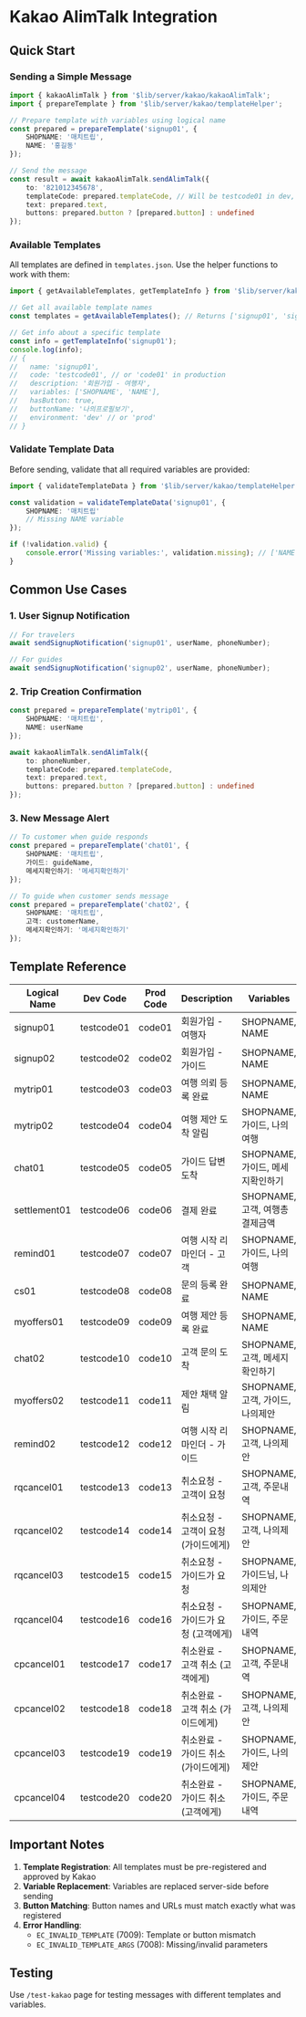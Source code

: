 # Kakao AlimTalk Integration

## Quick Start

### Sending a Simple Message

```typescript
import { kakaoAlimTalk } from '$lib/server/kakao/kakaoAlimTalk';
import { prepareTemplate } from '$lib/server/kakao/templateHelper';

// Prepare template with variables using logical name
const prepared = prepareTemplate('signup01', {
	SHOPNAME: '매치트립',
	NAME: '홍길동'
});

// Send the message
const result = await kakaoAlimTalk.sendAlimTalk({
	to: '821012345678',
	templateCode: prepared.templateCode, // Will be testcode01 in dev, code01 in prod
	text: prepared.text,
	buttons: prepared.button ? [prepared.button] : undefined
});
```

### Available Templates

All templates are defined in `templates.json`. Use the helper functions to work with them:

```typescript
import { getAvailableTemplates, getTemplateInfo } from '$lib/server/kakao/templateHelper';

// Get all available template names
const templates = getAvailableTemplates(); // Returns ['signup01', 'signup02', ...]

// Get info about a specific template
const info = getTemplateInfo('signup01');
console.log(info);
// {
//   name: 'signup01',
//   code: 'testcode01', // or 'code01' in production
//   description: '회원가입 - 여행자',
//   variables: ['SHOPNAME', 'NAME'],
//   hasButton: true,
//   buttonName: '나의프로필보기',
//   environment: 'dev' // or 'prod'
// }
```

### Validate Template Data

Before sending, validate that all required variables are provided:

```typescript
import { validateTemplateData } from '$lib/server/kakao/templateHelper';

const validation = validateTemplateData('signup01', {
	SHOPNAME: '매치트립'
	// Missing NAME variable
});

if (!validation.valid) {
	console.error('Missing variables:', validation.missing); // ['NAME']
}
```

## Common Use Cases

### 1. User Signup Notification

```typescript
// For travelers
await sendSignupNotification('signup01', userName, phoneNumber);

// For guides
await sendSignupNotification('signup02', userName, phoneNumber);
```

### 2. Trip Creation Confirmation

```typescript
const prepared = prepareTemplate('mytrip01', {
	SHOPNAME: '매치트립',
	NAME: userName
});

await kakaoAlimTalk.sendAlimTalk({
	to: phoneNumber,
	templateCode: prepared.templateCode,
	text: prepared.text,
	buttons: prepared.button ? [prepared.button] : undefined
});
```

### 3. New Message Alert

```typescript
// To customer when guide responds
const prepared = prepareTemplate('chat01', {
	SHOPNAME: '매치트립',
	가이드: guideName,
	메세지확인하기: '메세지확인하기'
});

// To guide when customer sends message
const prepared = prepareTemplate('chat02', {
	SHOPNAME: '매치트립',
	고객: customerName,
	메세지확인하기: '메세지확인하기'
});
```

## Template Reference

| Logical Name | Dev Code    | Prod Code | Description                 | Variables                        |
| ------------ | ----------- | --------- | --------------------------- | -------------------------------- |
| signup01     | testcode01  | code01    | 회원가입 - 여행자           | SHOPNAME, NAME                   |
| signup02     | testcode02  | code02    | 회원가입 - 가이드           | SHOPNAME, NAME                   |
| mytrip01     | testcode03  | code03    | 여행 의뢰 등록 완료         | SHOPNAME, NAME                   |
| mytrip02     | testcode04  | code04    | 여행 제안 도착 알림         | SHOPNAME, 가이드, 나의여행       |
| chat01       | testcode05  | code05    | 가이드 답변 도착            | SHOPNAME, 가이드, 메세지확인하기 |
| settlement01 | testcode06  | code06    | 결제 완료                   | SHOPNAME, 고객, 여행총결제금액   |
| remind01     | testcode07  | code07    | 여행 시작 리마인더 - 고객   | SHOPNAME, 가이드, 나의여행       |
| cs01         | testcode08  | code08    | 문의 등록 완료              | SHOPNAME, NAME                   |
| myoffers01   | testcode09  | code09    | 여행 제안 등록 완료         | SHOPNAME, NAME                   |
| chat02       | testcode10  | code10    | 고객 문의 도착              | SHOPNAME, 고객, 메세지확인하기   |
| myoffers02   | testcode11  | code11    | 제안 채택 알림              | SHOPNAME, 고객, 가이드, 나의제안 |
| remind02     | testcode12  | code12    | 여행 시작 리마인더 - 가이드 | SHOPNAME, 고객, 나의제안         |
| rqcancel01   | testcode13  | code13    | 취소요청 - 고객이 요청      | SHOPNAME, 고객, 주문내역         |
| rqcancel02   | testcode14  | code14    | 취소요청 - 고객이 요청 (가이드에게) | SHOPNAME, 고객, 나의제안  |
| rqcancel03   | testcode15  | code15    | 취소요청 - 가이드가 요청    | SHOPNAME, 가이드님, 나의제안     |
| rqcancel04   | testcode16  | code16    | 취소요청 - 가이드가 요청 (고객에게) | SHOPNAME, 가이드, 주문내역 |
| cpcancel01   | testcode17  | code17    | 취소완료 - 고객 취소 (고객에게) | SHOPNAME, 고객, 주문내역     |
| cpcancel02   | testcode18  | code18    | 취소완료 - 고객 취소 (가이드에게) | SHOPNAME, 고객, 나의제안   |
| cpcancel03   | testcode19  | code19    | 취소완료 - 가이드 취소 (가이드에게) | SHOPNAME, 가이드, 나의제안 |
| cpcancel04   | testcode20  | code20    | 취소완료 - 가이드 취소 (고객에게) | SHOPNAME, 가이드, 주문내역 |

## Important Notes

1. **Template Registration**: All templates must be pre-registered and approved by Kakao
2. **Variable Replacement**: Variables are replaced server-side before sending
3. **Button Matching**: Button names and URLs must match exactly what was registered
4. **Error Handling**:
   - `EC_INVALID_TEMPLATE` (7009): Template or button mismatch
   - `EC_INVALID_TEMPLATE_ARGS` (7008): Missing/invalid parameters

## Testing

Use `/test-kakao` page for testing messages with different templates and variables.
